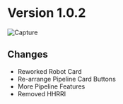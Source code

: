 # Version 1.0.2
![Capture](https://user-images.githubusercontent.com/88449326/148390522-3c06fb7e-78f5-4b4e-95cb-95c5c28534f7.PNG)
## Changes
- Reworked Robot Card
- Re-arrange Pipeline Card Buttons
- More Pipeline Features
- Removed HHRRI
